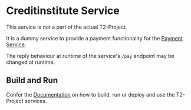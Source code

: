 # Creditinstitute Service

This service is not a part of the actual T2-Project. 

It is a dummy service to provide a payment functionality for the [Payment Service](https://github.com/t2-project/payment).

The reply behaviour at runtime of the service's ``/pay`` endpoint may be changed at runtime. 


## Build and Run

Confer the [Documentation](https://t2-documentation.readthedocs.io/en/latest/guides/kube.html) on how to build, run or deploy and use the T2-Project services.